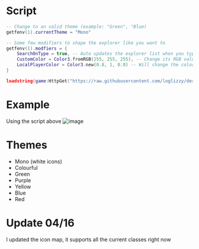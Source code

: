 # Script
```lua
-- Change to an valid theme (example: "Green", "Blue)
getfenv(1).currentTheme = "Mono"

-- Some few modifiers to shape the explorer like you want to
getfenv(1).modfiers = {
    SearchOnType = true, -- Auto updates the explorer list when you type on the search box
    CustomColor = Color3.fromRGB(255, 255, 255), -- Change its RGB value to apply an custom color
    LocalPlayerColor = Color3.new(0.8, 1, 0.8) -- Will change the color of the local player node/button
}

loadstring(game:HttpGet("https://raw.githubusercontent.com/loglizzy/dex-custom-icons/main/main.lua"))()
```

# Example
Using the script above
![image](https://user-images.githubusercontent.com/72479668/232337731-378a175c-293a-4a70-9c51-e298b16b27b1.png)

# Themes
* Mono (white icons)
* Colourful
* Green
* Purple
* Yellow
* Blue
* Red

# Update 04/16
I updated the icon map, it supports all the current classes right now
